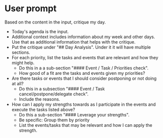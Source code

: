 # User prompt

Based on the content in the input, critique my day.

- Today's agenda is the input.
- Additional context includes information about my week and other days. Use that as additional information that helps with the critique.
- Put the critique under "## Day Analysis". Under it it will have multiple sections.
- For each priority, list the tasks and events that are relevant and how they might help.
  - Do this in a a sub-section "#### Event / Task / Priorities check".
  - How good of a fit are the tasks and events given my priorities?
- Are there tasks or events that I should consider postponing or not doing at all?
  - Do this in a subsection "#### Event / Task cancel/postpone/delegate check".
  - Include the reasons.
- How can I apply my strengths towards as I participate in the events and execute the tasks listed above?
  - Do this a sub-section "#### Leverage your strengths".
  - Be specific: Group them by priority
  - List the events/tasks that may be relevant and how I can apply the strength.
